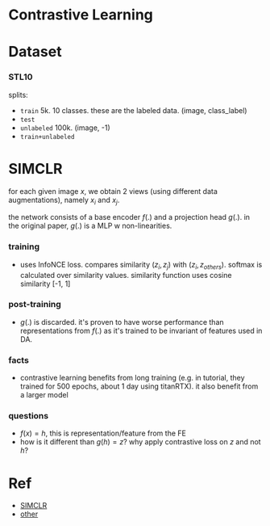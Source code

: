 # Contrastive Learning


# Dataset
### STL10
splits:
- `train` 5k. 10 classes. these are the labeled data. (image, class_label)
- `test`
- `unlabeled` 100k. (image, -1)
- `train+unlabeled`


# SIMCLR
for each given image $x$, we obtain 2 views (using different data augmentations), namely $x_i$ and $x_j$.

the network consists of a base encoder $f(.)$ and a projection head $g(.)$. in the original paper, $g(.)$ is a MLP w non-linearities.

### training
- uses InfoNCE loss. compares similarity $(z_i, z_j)$ with $(z_i, z_{others})$. softmax is calculated over similarity values. similarity function uses cosine similarity [-1, 1]

### post-training
- $g(.)$ is discarded. it's proven to have worse performance than representations from $f(.)$ as it's trained to be invariant of features used in DA.

### facts
- contrastive learning benefits from long training (e.g. in tutorial, they trained for 500 epochs, about 1 day using titanRTX). it also benefit from a larger model

### questions
- $f(x)=h$, this is representation/feature from the FE
- how is it different than $g(h)=z$? why apply contrastive loss on $z$ and not $h$?


# Ref
- [SIMCLR](https://uvadlc-notebooks.readthedocs.io/en/latest/tutorial_notebooks/tutorial17/SimCLR.html)
- [other](https://github.com/HobbitLong/SupContrast)